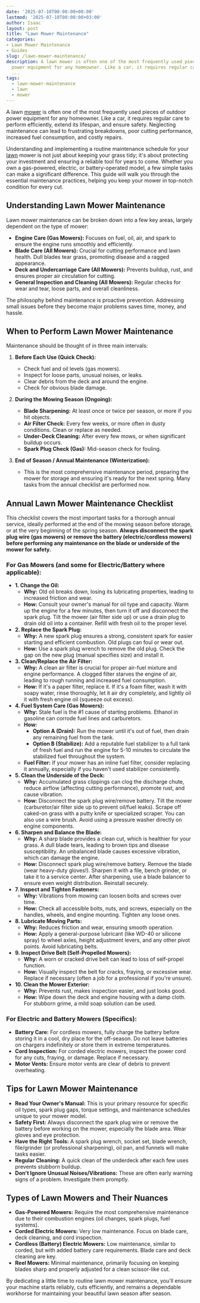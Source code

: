 ```yaml
---
date: '2025-07-10T00:00:00+00:00'
lastmod: '2025-07-10T00:00:00+03:00'
author: Isaac
layout: post
title: "Lawn Mower Maintenance"
categories:
- Lawn Mower Maintenance
- Guides
slug: /lawn-mower-maintenance/
description: A lawn mower is often one of the most frequently used pieces of outdoor
  power equipment for any homeowner. Like a car, it requires regular care to perform
  ...
tags: 
  - lawn-mower-maintenance
  - lawn
  - mower
---
```

A lawn [mower](/posts/how-to-change-a-lawn-mower-spark-plug/) is often one of the most frequently used pieces of outdoor power equipment for any homeowner. Like a car, it requires regular care to perform efficiently, extend its lifespan, and ensure safety. Neglecting maintenance can lead to frustrating breakdowns, poor cutting performance, increased fuel consumption, and costly repairs.

Understanding and implementing a routine maintenance schedule for your [lawn](/posts/best-riding-lawn-mower-for-2-acres/) mower is not just about keeping your grass tidy; it's about protecting your investment and ensuring a reliable tool for years to come. Whether you own a gas-powered, electric, or battery-operated model, a few simple tasks can make a significant difference. This guide will walk you through the essential maintenance practices, helping you keep your mower in top-notch condition for every cut.

## Understanding Lawn Mower Maintenance

Lawn mower maintenance can be broken down into a few key areas, largely dependent on the type of mower:

* **Engine Care (Gas Mowers):** Focuses on fuel, oil, air, and spark to ensure the engine runs smoothly and efficiently.
* **Blade Care (All Mowers):** Crucial for cutting performance and lawn health. Dull blades tear grass, promoting disease and a ragged appearance.
* **Deck and Undercarriage Care (All Mowers):** Prevents buildup, rust, and ensures proper air circulation for cutting.
* **General Inspection and Cleaning (All Mowers):** Regular checks for wear and tear, loose parts, and overall cleanliness.

The philosophy behind maintenance is proactive prevention. Addressing small issues before they become major problems saves time, money, and hassle.

## When to Perform Lawn Mower Maintenance

Maintenance should be thought of in three main intervals:

1.  **Before Each Use (Quick Check):**
    * Check fuel and oil levels (gas mowers).
    * Inspect for loose parts, unusual noises, or leaks.
    * Clear debris from the deck and around the engine.
    * Check for obvious blade damage.

2.  **During the Mowing Season (Ongoing):**
    * **Blade Sharpening:** At least once or twice per season, or more if you hit objects.
    * **Air Filter Check:** Every few weeks, or more often in dusty conditions. Clean or replace as needed.
    * **Under-Deck Cleaning:** After every few mows, or when significant buildup occurs.
    * **Spark Plug Check (Gas):** Mid-season check for fouling.

3.  **End of Season / Annual Maintenance (Winterization):**
    * This is the most comprehensive maintenance period, preparing the mower for storage and ensuring it's ready for the next spring. Many tasks from the annual checklist are performed now.

## Annual Lawn Mower Maintenance Checklist

This checklist covers the most important tasks for a thorough annual service, ideally performed at the end of the mowing season before storage, or at the very beginning of the spring season. **Always disconnect the spark plug wire (gas mowers) or remove the battery (electric/cordless mowers) before performing any maintenance on the blade or underside of the mower for safety.**

### For Gas Mowers (and some for Electric/Battery where applicable):

* **1. Change the Oil:**
    * **Why:** Old oil breaks down, losing its lubricating properties, leading to increased friction and wear.
    * **How:** Consult your owner's manual for oil type and capacity. Warm up the engine for a few minutes, then turn it off and disconnect the spark plug. Tilt the mower (air filter side up) or use a drain plug to drain old oil into a container. Refill with fresh oil to the proper level.
* **2. Replace the Spark Plug:**
    * **Why:** A new spark plug ensures a strong, consistent spark for easier starting and efficient combustion. Old plugs can foul or wear out.
    * **How:** Use a spark plug wrench to remove the old plug. Check the gap on the new plug (manual specifies size) and install it.
* **3. Clean/Replace the Air Filter:**
    * **Why:** A clean air filter is crucial for proper air-fuel mixture and engine performance. A clogged filter starves the engine of air, leading to rough running and increased fuel consumption.
    * **How:** If it's a paper filter, replace it. If it's a foam filter, wash it with soapy water, rinse thoroughly, let it air dry completely, and lightly oil it with fresh engine oil (squeeze out excess).
* **4. Fuel System Care (Gas Mowers):**
    * **Why:** Stale fuel is the #1 cause of starting problems. Ethanol in gasoline can corrode fuel lines and carburetors.
    * **How:**
        * **Option A (Drain):** Run the mower until it's out of fuel, then drain any remaining fuel from the tank.
        * **Option B (Stabilize):** Add a reputable fuel stabilizer to a full tank of fresh fuel and run the engine for 5-10 minutes to circulate the stabilized fuel throughout the system.
    * **Fuel Filter:** If your mower has an inline fuel filter, consider replacing it annually, especially if you haven't used stabilizer consistently.
* **5. Clean the Underside of the Deck:**
    * **Why:** Accumulated grass clippings can clog the discharge chute, reduce airflow (affecting cutting performance), promote rust, and cause vibration.
    * **How:** Disconnect the spark plug wire/remove battery. Tilt the mower (carburetor/air filter side up to prevent oil/fuel leaks). Scrape off caked-on grass with a putty knife or specialized scraper. You can also use a wire brush. Avoid using a pressure washer directly on engine components.
* **6. Sharpen and Balance the Blade:**
    * **Why:** A sharp blade provides a clean cut, which is healthier for your grass. A dull blade tears, leading to brown tips and disease susceptibility. An unbalanced blade causes excessive vibration, which can damage the engine.
    * **How:** Disconnect spark plug wire/remove battery. Remove the blade (wear heavy-duty gloves!). Sharpen it with a file, bench grinder, or take it to a service center. After sharpening, use a blade balancer to ensure even weight distribution. Reinstall securely.
* **7. Inspect and Tighten Fasteners:**
    * **Why:** Vibrations from mowing can loosen bolts and screws over time.
    * **How:** Check all accessible bolts, nuts, and screws, especially on the handles, wheels, and engine mounting. Tighten any loose ones.
* **8. Lubricate Moving Parts:**
    * **Why:** Reduces friction and wear, ensuring smooth operation.
    * **How:** Apply a general-purpose lubricant (like WD-40 or silicone spray) to wheel axles, height adjustment levers, and any other pivot points. Avoid lubricating belts.
* **9. Inspect Drive Belt (Self-Propelled Mowers):**
    * **Why:** A worn or cracked drive belt can lead to loss of self-propel function.
    * **How:** Visually inspect the belt for cracks, fraying, or excessive wear. Replace if necessary (often a job for a professional if you're unsure).
* **10. Clean the Mower Exterior:**
    * **Why:** Prevents rust, makes inspection easier, and just looks good.
    * **How:** Wipe down the deck and engine housing with a damp cloth. For stubborn grime, a mild soap solution can be used.

### For Electric and Battery Mowers (Specifics):

* **Battery Care:** For cordless mowers, fully charge the battery before storing it in a cool, dry place for the off-season. Do not leave batteries on chargers indefinitely or store them in extreme temperatures.
* **Cord Inspection:** For corded electric mowers, inspect the power cord for any cuts, fraying, or damage. Replace if necessary.
* **Motor Vents:** Ensure motor vents are clear of debris to prevent overheating.

## Tips for Lawn Mower Maintenance

* **Read Your Owner's Manual:** This is your primary resource for specific oil types, spark plug gaps, torque settings, and maintenance schedules unique to your mower model.
* **Safety First:** Always disconnect the spark plug wire or remove the battery before working on the mower, especially the blade area. Wear gloves and eye protection.
* **Have the Right Tools:** A spark plug wrench, socket set, blade wrench, file/grinder (or professional sharpening), oil pan, and funnels will make tasks easier.
* **Regular Cleaning:** A quick clean of the underdeck after each few uses prevents stubborn buildup.
* **Don't Ignore Unusual Noises/Vibrations:** These are often early warning signs of a problem. Investigate them promptly.

## Types of Lawn Mowers and Their Nuances

* **Gas-Powered Mowers:** Require the most comprehensive maintenance due to their combustion engines (oil changes, spark plugs, fuel systems).
* **Corded Electric Mowers:** Very low maintenance. Focus on blade care, deck cleaning, and cord inspection.
* **Cordless (Battery) Electric Mowers:** Low maintenance, similar to corded, but with added battery care requirements. Blade care and deck cleaning are key.
* **Reel Mowers:** Minimal maintenance, primarily focusing on keeping blades sharp and properly adjusted for a clean scissor-like cut.

By dedicating a little time to routine lawn mower maintenance, you'll ensure your machine starts reliably, cuts efficiently, and remains a dependable workhorse for maintaining your beautiful lawn season after season.
